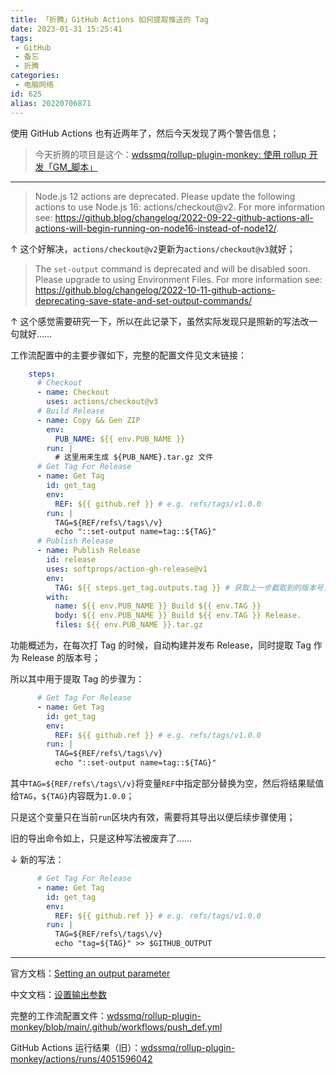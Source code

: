 ```yaml
---
title: 「折腾」GitHub Actions 如何提取推送的 Tag
date: 2023-01-31 15:25:41
tags:
 - GitHub
 - 备忘
 - 折腾
categories:
 - 电脑网络
id: 625
alias: 20220706871
---
```


使用 GitHub Actions 也有近两年了，然后今天发现了两个警告信息；

<!--more-->

> 今天折腾的项目是这个：[wdssmq/rollup-plugin-monkey: 使用 rollup 开发「GM\_脚本」](https://github.com/wdssmq/rollup-plugin-monkey "wdssmq/rollup-plugin-monkey: 使用 rollup 开发「GM\_脚本」")

-------------

> Node.js 12 actions are deprecated. Please update the following actions to use Node.js 16: actions/checkout@v2. For more information see: https://github.blog/changelog/2022-09-22-github-actions-all-actions-will-begin-running-on-node16-instead-of-node12/.

↑ 这个好解决，`actions/checkout@v2`更新为`actions/checkout@v3`就好；

> The `set-output` command is deprecated and will be disabled soon. Please upgrade to using Environment Files. For more information see: https://github.blog/changelog/2022-10-11-github-actions-deprecating-save-state-and-set-output-commands/

↑ 这个感觉需要研究一下，所以在此记录下，虽然实际发现只是照新的写法改一句就好……

工作流配置中的主要步骤如下，完整的配置文件见文末链接：

```yaml
    steps:
      # Checkout
      - name: Checkout
        uses: actions/checkout@v3
      # Build Release
      - name: Copy && Gen ZIP
        env:
          PUB_NAME: ${{ env.PUB_NAME }}
        run: |
          # 这里用来生成 ${PUB_NAME}.tar.gz 文件
      # Get Tag For Release
      - name: Get Tag
        id: get_tag
        env:
          REF: ${{ github.ref }} # e.g. refs/tags/v1.0.0
        run: |
          TAG=${REF/refs\/tags\/v}
          echo "::set-output name=tag::${TAG}"
      # Publish Release
      - name: Publish Release
        id: release
        uses: softprops/action-gh-release@v1
        env:
          TAG: ${{ steps.get_tag.outputs.tag }} # 获取上一步截取到的版本号，既 1.0.0
        with:
          name: ${{ env.PUB_NAME }} Build ${{ env.TAG }}
          body: ${{ env.PUB_NAME }} Build ${{ env.TAG }} Release.
          files: ${{ env.PUB_NAME }}.tar.gz
```

功能概述为，在每次打 Tag 的时候，自动构建并发布 Release，同时提取 Tag 作为 Release 的版本号；

所以其中用于提取 Tag 的步骤为：

```yaml
      # Get Tag For Release
      - name: Get Tag
        id: get_tag
        env:
          REF: ${{ github.ref }} # e.g. refs/tags/v1.0.0
        run: |
          TAG=${REF/refs\/tags\/v}
          echo "::set-output name=tag::${TAG}"
```

其中`TAG=${REF/refs\/tags\/v}`将变量`REF`中指定部分替换为空，然后将结果赋值给`TAG`，`${TAG}`内容既为`1.0.0`；

只是这个变量只在当前`run`区块内有效，需要将其导出以便后续步骤使用；

旧的导出命令如上，只是这种写法被废弃了……

↓ 新的写法：

```yaml
      # Get Tag For Release
      - name: Get Tag
        id: get_tag
        env:
          REF: ${{ github.ref }} # e.g. refs/tags/v1.0.0
        run: |
          TAG=${REF/refs\/tags\/v}
          echo "tag=${TAG}" >> $GITHUB_OUTPUT
```

-----

官方文档：[Setting an output parameter](https://docs.github.com/en/actions/using-workflows/workflow-commands-for-github-actions#setting-an-output-parameter "Setting an output parameter")

中文文档：[设置输出参数](https://docs.github.com/zh/actions/using-workflows/workflow-commands-for-github-actions#%E8%AE%BE%E7%BD%AE%E8%BE%93%E5%87%BA%E5%8F%82%E6%95%B0 "设置输出参数")

完整的工作流配置文件：[wdssmq/rollup-plugin-monkey/blob/main/.github/workflows/push_def.yml](https://github.com/wdssmq/rollup-plugin-monkey/blob/main/.github/workflows/push_def.yml "wdssmq/rollup-plugin-monkey/blob/main/.github/workflows/push_def.yml")

GitHub Actions 运行结果（旧）：[wdssmq/rollup-plugin-monkey/actions/runs/4051596042](https://github.com/wdssmq/rollup-plugin-monkey/actions/runs/4051596042 "wdssmq/rollup-plugin-monkey/actions/runs/4051596042")

